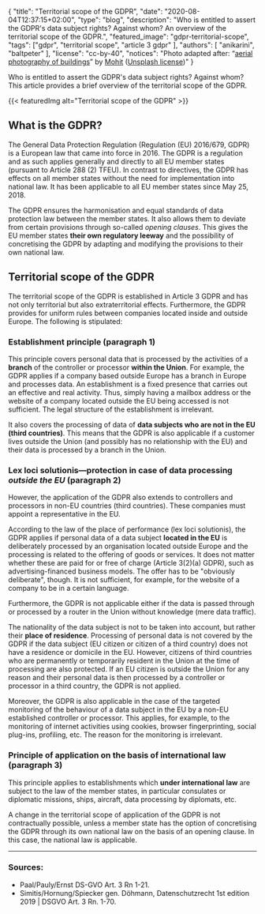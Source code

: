 {
    "title": "Territorial scope of the GDPR",
    "date": "2020-08-04T12:37:15+02:00",
    "type": "blog",
    "description": "Who is entitled to assert the GDPR's data subject rights? Against whom? An overview of the territorial scope of the GDPR.",
    "featured_image": "gdpr-territorial-scope",
    "tags": ["gdpr", "territorial scope", "article 3 gdpr" ],
    "authors": [ "anikarini", "baltpeter" ],
    "license": "cc-by-40",
    "notices": "Photo adapted after: “[aerial photography of buildings](https://unsplash.com/photos/6M9xiVgkoN0)” by [Mohit](https://unsplash.com/@98mohitkumar) ([Unsplash license](https://unsplash.com/license))"
}

Who is entitled to assert the GDPR's data subject rights? Against whom? This article provides a brief overview of the territorial scope of the GDPR.

{{< featuredImg alt="Territorial scope of the GDPR" >}}

## What is the GDPR? 

The General Data Protection Regulation (Regulation (EU) 2016/679, GDPR) is a European law that came into force in 2016. The GDPR is a regulation and as such applies generally and directly to all EU member states (pursuant to Article 288 (2) TFEU). In contrast to directives, the GDPR has effects on all member states without the need for implementation into national law. It has been applicable to all EU member states since May 25, 2018.  

The GDPR ensures the harmonisation and equal standards of data protection law between the member states. It also allows them to deviate from certain provisions through so-called *opening clauses*. This gives the EU member states **their own regulatory leeway** and the possibility of concretising the GDPR by adapting and modifying the provisions to their own national law.

## Territorial scope of the GDPR

The territorial scope of the GDPR is established in Article 3 GDPR and has not only territorial but also extraterritorial effects. Furthermore, the GDPR provides for uniform rules between companies located inside and outside Europe. The following is stipulated:

### Establishment principle (paragraph 1)

This principle covers personal data that is processed by the activities of a **branch** of the controller or processor **within the Union**. For example, the GDPR applies if a company based outside Europe has a branch in Europe and processes data. An establishment is a fixed presence that carries out an effective and real activity. Thus, simply having a mailbox address or the website of a company located outside the EU being accessed is not sufficient. The legal structure of the establishment is irrelevant.

It also covers the processing of data of **data subjects who are not in the EU (third countries)**. This means that the GDPR is also applicable if a customer lives outside the Union (and possibly has no relationship with the EU) and their data is processed by a branch in the Union. 

### Lex loci solutionis—protection in case of data processing *outside the EU* (paragraph 2)

However, the application of the GDPR also extends to controllers and processors in non-EU countries (third countries). These companies must appoint a representative in the EU.

According to the law of the place of performance (lex loci solutionis), the GDPR applies if personal data of a data subject **located in the EU** is deliberately processed by an organisation located outside Europe and the processing is related to the offering of goods or services. It does not matter whether these are paid for or free of charge (Article 3(2)(a) GDPR), such as advertising-financed business models. The offer has to be "obviously deliberate", though. It is not sufficient, for example, for the website of a company to be in a certain language.

Furthermore, the GDPR is not applicable either if the data is passed through or processed by a router in the Union without knowledge (mere data traffic).

The nationality of the data subject is not to be taken into account, but rather their **place of residence**. Processing of personal data is not covered by the GDPR if the data subject (EU citizen or citizen of a third country) does not have a residence or domicile in the EU. However, citizens of third countries who are permanently or temporarily resident in the Union at the time of processing are also protected. If an EU citizen is outside the Union for any reason and their personal data is then processed by a controller or processor in a third country, the GDPR is not applied.

Moreover, the GDPR is also applicable in the case of the targeted monitoring of the behaviour of a data subject in the EU by a non-EU established controller or processor. This applies, for example, to the monitoring of internet activities using cookies, browser fingerprinting, social plug-ins, profiling, etc. The reason for the monitoring is irrelevant. 

### Principle of application on the basis of international law (paragraph 3)

This principle applies to establishments which **under international law** are subject to the law of the member states, in particular consulates or diplomatic missions, ships, aircraft, data processing by diplomats, etc.

A change in the territorial scope of application of the GDPR is not contractually possible, unless a member state has the option of concretising the GDPR through its own national law on the basis of an opening clause. In this case, the national law is applicable. <!-- TODO: Here it would be great to know whether there are examples of this. -->

---

### Sources:

- Paal/Pauly/Ernst DS-GVO Art. 3 Rn 1-21.
- Simitis/Hornung/Spiecker gen. Döhmann, Datenschutzrecht 1st edition 2019 | DSGVO Art. 3 Rn. 1-70.
